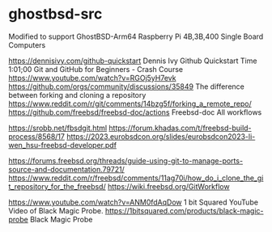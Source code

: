 # ghostbsd-src
Modified to support GhostBSD-Arm64 Raspberry Pi 4B,3B,400 Single Board Computers

https://dennisivy.com/github-quickstart  Dennis Ivy Github Quickstart
 Time 1:01;00  Git and GitHub for Beginners - Crash Course https://www.youtube.com/watch?v=RGOj5yH7evk
https://github.com/orgs/community/discussions/35849  The difference between forking and cloning a repository
https://www.reddit.com/r/git/comments/14bzg5f/forking_a_remote_repo/
https://github.com/freebsd/freebsd-doc/actions  Freebsd-doc All workflows

https://srobb.net/fbsdgit.html
https://forum.khadas.com/t/freebsd-build-process/8568/17
https://2023.eurobsdcon.org/slides/eurobsdcon2023-li-wen_hsu-freebsd-developer.pdf


https://forums.freebsd.org/threads/guide-using-git-to-manage-ports-source-and-documentation.79721/
https://www.reddit.com/r/freebsd/comments/11ag70i/how_do_i_clone_the_git_repository_for_the_freebsd/
https://wiki.freebsd.org/GitWorkflow




https://www.youtube.com/watch?v=ANM0fdAqDow   1 bit Squared YouTube Video of Black Magic Probe.
https://1bitsquared.com/products/black-magic-probe   Black Magic Probe

